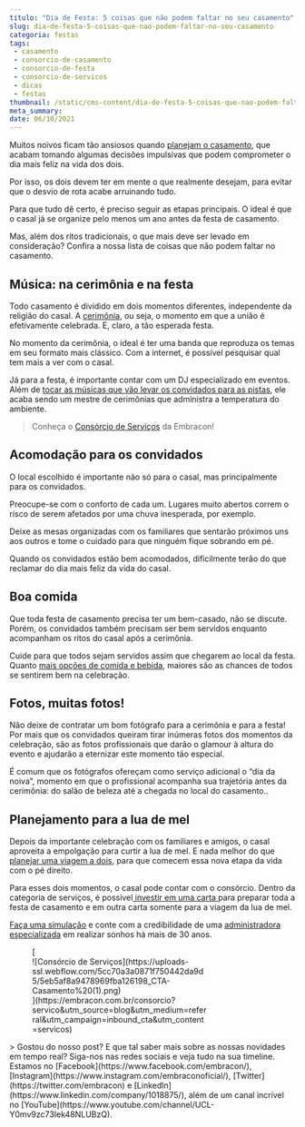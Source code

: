```yaml
---
titulo: "Dia de Festa: 5 coisas que não podem faltar no seu casamento"
slug: dia-de-festa-5-coisas-que-nao-podem-faltar-no-seu-casamento
categoria: festas
tags:
 - casamento
 - consorcio-de-casamento
 - consorcio-de-festa
 - consorcio-de-servicos
 - dicas
 - festas
thumbnail: /static/cms-content/dia-de-festa-5-coisas-que-nao-podem-faltar-no-seu-casamento.jpg
meta_summary: 
date: 06/10/2021
---
```

Muitos noivos ficam tão ansiosos quando [planejam o casamento](https://www.embracon.com.br/blog/saiba-quais-sao-os-primeiros-passos-para-planejar-um-casamento), que acabam tomando algumas decisões impulsivas que podem comprometer o dia mais feliz na vida dos dois.

Por isso, os dois devem ter em mente o que realmente desejam, para evitar que o desvio de rota acabe arruinando tudo.

Para que tudo dê certo, é preciso seguir as etapas principais. O ideal é que o casal já se organize pelo menos um ano antes da festa de casamento.

Mas, além dos ritos tradicionais, o que mais deve ser levado em consideração? Confira a nossa lista de coisas que não podem faltar no casamento.

Música: na cerimônia e na festa
-------------------------------

Todo casamento é dividido em dois momentos diferentes, independente da religião do casal. A [cerimônia](https://www.embracon.com.br/blog/cerimonia-e-festa-de-casamento-juntos-ou-separados), ou seja, o momento em que a união é efetivamente celebrada. E, claro, a tão esperada festa.

No momento da cerimônia, o ideal é ter uma banda que reproduza os temas em seu formato mais clássico. Com a internet, é possível pesquisar qual tem mais a ver com o casal.

Já para a festa, é importante contar com um DJ especializado em eventos. Além de [tocar as músicas que vão levar os convidados para as pistas](https://www.embracon.com.br/blog/musica-de-festa-faca-uma-playlist-arrebatadora), ele acaba sendo um mestre de cerimônias que administra a temperatura do ambiente.

> Conheça o [Consórcio de Serviços](https://www.embracon.com.br/consorcio-servicos) da Embracon!

Acomodação para os convidados
-----------------------------

O local escolhido é importante não só para o casal, mas principalmente para os convidados.

Preocupe-se com o conforto de cada um. Lugares muito abertos correm o risco de serem afetados por uma chuva inesperada, por exemplo.

Deixe as mesas organizadas com os familiares que sentarão próximos uns aos outros e tome o cuidado para que ninguém fique sobrando em pé.

Quando os convidados estão bem acomodados, dificilmente terão do que reclamar do dia mais feliz da vida do casal.

Boa comida
----------

Que toda festa de casamento precisa ter um bem-casado, não se discute. Porém, os convidados também precisam ser bem servidos enquanto acompanham os ritos do casal após a cerimônia.

Cuide para que todos sejam servidos assim que chegarem ao local da festa. Quanto [mais opções de comida e bebida](https://www.embracon.com.br/blog/4-conselhos-para-escolher-o-menu-de-festa-de-casamento), maiores são as chances de todos se sentirem bem na celebração.

Fotos, muitas fotos!
--------------------

Não deixe de contratar um bom fotógrafo para a cerimônia e para a festa! Por mais que os convidados queiram tirar inúmeras fotos dos momentos da celebração, são as fotos profissionais que darão o glamour à altura do evento e ajudarão a eternizar este momento tão especial.

É comum que os fotógrafos ofereçam como serviço adicional o “dia da noiva”, momento em que o profissional acompanha sua trajetória antes da cerimônia: do salão de beleza até a chegada no local do casamento..

Planejamento para a lua de mel
------------------------------

Depois da importante celebração com os familiares e amigos, o casal aproveita a empolgação para curtir a lua de mel. E nada melhor do que [planejar uma viagem a dois](https://www.embracon.com.br/blog/viagem-de-lua-de-mel-como-escolher-o-destino-ideal), para que comecem essa nova etapa da vida com o pé direito.

Para esses dois momentos, o casal pode contar com o consórcio. Dentro da categoria de serviços, é possível[ investir em uma carta ](https://www.embracon.com.br/blog/o-que-voce-precisa-saber-sobre-a-carta-de-credito-de-consorcios)para preparar toda a festa de casamento e em outra carta somente para a viagem da lua de mel.

[Faça uma simulação](https://www.embracon.com.br/consorcio-servicos) e conte com a credibilidade de uma [administradora especializada](https://www.embracon.com.br/) em realizar sonhos há mais de 30 anos.

<figure class="w-richtext-figure-type-image w-richtext-align-center" style="max-width:310px">[<div>![Consórcio de Serviços](https://uploads-ssl.webflow.com/5cc70a3a0871f750442da9d5/5eb5af8a9478969fba126198_CTA-Casamento%20(1).png)</div>](https://embracon.com.br/consorcio?servico&utm_source=blog&utm_medium=referral&utm_campaign=inbound_cta&utm_content=servicos)</figure>> Gostou do nosso post? E que tal saber mais sobre as nossas novidades em tempo real? Siga-nos nas redes sociais e veja tudo na sua timeline. Estamos no [Facebook](https://www.facebook.com/embracon/), [Instagram](https://www.instagram.com/embraconoficial/), [Twitter](https://twitter.com/embracon) e [LinkedIn](https://www.linkedin.com/company/1018875/), além de um canal incrível no [YouTube](https://www.youtube.com/channel/UCL-Y0mv9zc73Iek48NLUBzQ).
